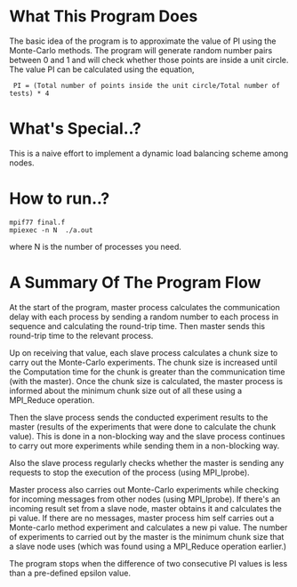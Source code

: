 What This Program Does
======================
The basic idea of the program is to approximate the value of PI using the Monte-Carlo methods. The program will generate random number pairs between 0 and 1 and will check whether those points are inside a unit circle. The value PI can be calculated using the equation,
```
 PI = (Total number of points inside the unit circle/Total number of tests) * 4
```
What's Special..?
=================
This is a naive effort to implement a dynamic load balancing scheme among nodes.

How to run..?
=============
```
mpif77 final.f 
mpiexec -n N  ./a.out
```
where N is the number of processes you need.

A Summary Of The Program Flow
===============================
At the start of the program, master process calculates the communication delay with each process by sending a random number to each process in sequence and calculating the round-trip time. Then master sends this round-trip time to the relevant process.

Up on receiving that value, each slave process calculates a chunk size to carry out the Monte-Carlo experiments. The chunk size is increased until the Computation time for the chunk is greater than the communication time (with the master). Once the chunk size is calculated, the master process is informed about the minimum chunk size out of all these using a MPI_Reduce operation.

Then the slave process sends the conducted experiment results to the master (results of the experiments that were done to calculate the chunk value). This is done in a non-blocking way and the slave process continues to carry out more experiments while sending them in a non-blocking way. 

Also the slave process regularly checks whether the master is sending any requests to stop the execution of the process (using MPI_Iprobe). 

Master process also carries out Monte-Carlo experiments while checking for incoming messages from other nodes (using MPI_Iprobe). If there's an incoming result set from a slave node, master obtains it and calculates the pi value. If there are no messages, master process him self carries out a Monte-carlo method experiment and calculates a new pi value. The number of experiments to carried out by the master is the minimum chunk size that a slave node uses (which was found using a MPI_Reduce operation earlier.)

The program stops when the difference of two consecutive PI values is less than a pre-defined epsilon value.
